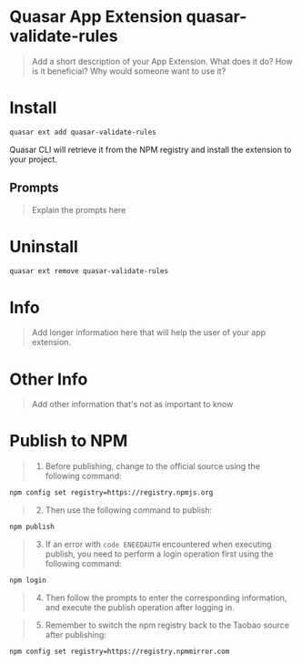 # Quasar App Extension quasar-validate-rules

> Add a short description of your App Extension. What does it do? How is it beneficial? Why would someone want to use it?

# Install

```bash
quasar ext add quasar-validate-rules
```

Quasar CLI will retrieve it from the NPM registry and install the extension to your project.

## Prompts

> Explain the prompts here

# Uninstall

```bash
quasar ext remove quasar-validate-rules
```

# Info

> Add longer information here that will help the user of your app extension.

# Other Info

> Add other information that's not as important to know

# Publish to NPM

> 1. Before publishing, change to the official source using the following command:

```bash
npm config set registry=https://registry.npmjs.org
```

> 2. Then use the following command to publish:

```bash
npm publish
```

> 3. If an error with `code ENEEDAUTH` encountered when executing publish, you need to perform a login operation first using the following command:

```bash
npm login
```

> 4. Then follow the prompts to enter the corresponding information, and execute the publish operation after logging in.

> 5. Remember to switch the npm registry back to the Taobao source after publishing:

```bash
npm config set registry=https://registry.npmmirror.com
```
